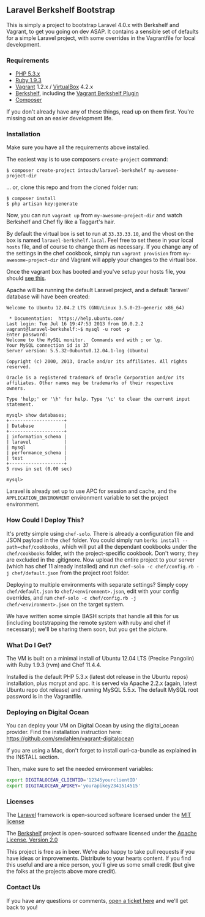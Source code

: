 ## Laravel Berkshelf Bootstrap

This is simply a project to bootstrap Laravel 4.0.x with Berkshelf and Vagrant, to get you going on dev ASAP.  It contains
a sensible set of defaults for a simple Laravel project, with some overrides in the Vagrantfile for local development.

### Requirements

* [PHP 5.3.x](http://php.net)
* [Ruby 1.9.3](http://rvm.io)
* [Vagrant](http://www.vagrantup.com/) 1.2.x / [VirtualBox](https://www.virtualbox.org/) 4.2.x
* [Berkshelf](http://berkshelf.com/), including the [Vagrant Berkshelf Plugin](https://github.com/riotgames/vagrant-berkshelf)
* [Composer](http://getcomposer.org/)

If you don't already have any of these things, read up on them first.  You're missing out on an easier development life.

### Installation

Make sure you have all the requirements above installed.

The easiest way is to use composers `create-project` command:

    $ composer create-project intouch/laravel-berkshelf my-awesome-project-dir

... or, clone this repo and from the cloned folder run:

    $ composer install
    $ php artisan key:generate


Now, you can run `vagrant up` from `my-awesome-project-dir` and watch Berkshelf and Chef fly like a Taggart's hair.

By default the virtual box is set to run at `33.33.33.10`, and the vhost on the box is named `laravel-berkshelf.local`.
Feel free to set these in your local `hosts` file, and of course to change them as necessary.  If you change any of the
settings in the chef cookbook, simply run `vagrant provision` from `my-awesome-project-dir` and Vagrant will apply your
changes to the virtual box.

Once the vagrant box has booted and you've setup your hosts file, you should [see this](http://cl.ly/image/0w1x360v2V2J).

Apache will be running the default Laravel project, and a default 'laravel' database will have been created:

    Welcome to Ubuntu 12.04.2 LTS (GNU/Linux 3.5.0-23-generic x86_64)

     * Documentation:  https://help.ubuntu.com/
    Last login: Tue Jul 16 19:47:53 2013 from 10.0.2.2
    vagrant@laravel-berkshelf:~$ mysql -u root -p
    Enter password:
    Welcome to the MySQL monitor.  Commands end with ; or \g.
    Your MySQL connection id is 37
    Server version: 5.5.32-0ubuntu0.12.04.1-log (Ubuntu)

    Copyright (c) 2000, 2013, Oracle and/or its affiliates. All rights reserved.

    Oracle is a registered trademark of Oracle Corporation and/or its
    affiliates. Other names may be trademarks of their respective
    owners.

    Type 'help;' or '\h' for help. Type '\c' to clear the current input statement.

    mysql> show databases;
    +--------------------+
    | Database           |
    +--------------------+
    | information_schema |
    | laravel            |
    | mysql              |
    | performance_schema |
    | test               |
    +--------------------+
    5 rows in set (0.00 sec)

    mysql>

Laravel is already set up to use APC for session and cache, and the `APPLICATION_ENVIRONMENT` environment variable to set
the project environment.

### How Could I Deploy This?

It's pretty simple using `chef-solo`.  There is already a configuration file and JSON payload in the `chef` folder.  You
could simply run `berks install --path=chef/cookbooks`, which will put all the dependant cookbooks under the `chef/cookbooks`
folder, with the project-specific cookbook.  Don't worry, they are excluded in the .gitignore.  Now upload the entire project
to your server (which has chef 11 already installed) and run `chef-solo -c chef/config.rb -j chef/default.json` from the project
root folder.

Deploying to multiple environments with separate settings?  Simply copy `chef/default.json` to
`chef/<environment>.json`, edit with your config overrides, and run `chef-solo -c chef/config.rb -j chef/<environment>.json`
on the target system.

We have written some simple BASH scripts that handle all this for us (including bootstrapping the remote system with ruby
and chef if necessary); we'll be sharing them soon, but you get the picture.

### What Do I Get?

The VM is built on a minimal install of Ubuntu 12.04 LTS (Precise Pangolin) with Ruby 1.9.3 (rvm) and Chef 11.4.4.

Installed is the default PHP 5.3.x (latest dot release in the Ubuntu repos) installation, plus mcrypt and apc.  It is
served via Apache 2.2.x (again, latest Ubuntu repo dot release) and running MySQL 5.5.x.  The default MySQL root password
is in the Vagrantfile.

### Deploying on Digital Ocean

You can deploy your VM on Digital Ocean by using the digital\_ocean provider. Find the installation instruction here: https://github.com/smdahlen/vagrant-digitalocean

If you are using a Mac, don't forget to install curl-ca-bundle as explained in the INSTALL section.

Then, make sure to set the needed environment variables:

```bash
export DIGITALOCEAN_CLIENTID='12345yourclientID'
export DIGITALOCEAN_APIKEY='yourapikey2341514515'
```

### Licenses

The [Laravel](http://laravel.com) framework is open-sourced software licensed under the [MIT license](http://opensource.org/licenses/MIT)

The [Berkshelf](http://berkshelf.com/) project is open-sourced software licensed under the [Apache License, Version 2.0](https://github.com/RiotGames/berkshelf/blob/master/LICENSE)

This project is free as in beer.  We're also happy to take pull requests if you have ideas or improvements.  Distribute
to your hearts content.  If you find this useful and are a nice person, you'll give us some small credit (but give the
folks at the projects above more credit).

### Contact Us

If you have any questions or comments, [open a ticket here](https://github.com/In-Touch/laravel-berkshelf/issues/new)
and we'll get back to you!
